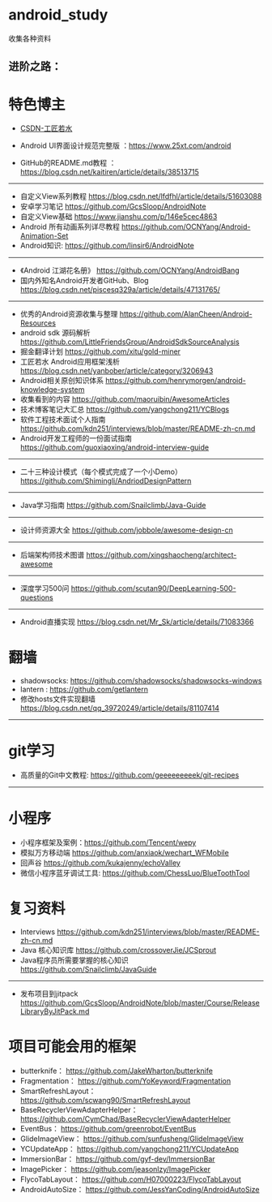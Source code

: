 # android_study
收集各种资料



## 进阶之路：

# 特色博主

* [CSDN-工匠若水](https://blog.csdn.net/yanbober)


* Android UI界面设计规范完整版 ：https://www.25xt.com/android
* GitHub的README.md教程 ：https://blog.csdn.net/kaitiren/article/details/38513715
----
* 自定义View系列教程 https://blog.csdn.net/lfdfhl/article/details/51603088
* 安卓学习笔记 https://github.com/GcsSloop/AndroidNote
* 自定义View基础 https://www.jianshu.com/p/146e5cec4863
* Android 所有动画系列详尽教程 https://github.com/OCNYang/Android-Animation-Set
* Android知识: https://github.com/linsir6/AndroidNote
---
* 《Android 江湖花名册》 https://github.com/OCNYang/AndroidBang
* 国内外知名Android开发者GitHub、Blog https://blog.csdn.net/piscesq329a/article/details/47131765/
---
* 优秀的Android资源收集与整理 https://github.com/AlanCheen/Android-Resources
* android sdk 源码解析 https://github.com/LittleFriendsGroup/AndroidSdkSourceAnalysis
* 掘金翻译计划 https://github.com/xitu/gold-miner
* 工匠若水 Android应用框架浅析 https://blog.csdn.net/yanbober/article/category/3206943
* Android相关原创知识体系 https://github.com/henrymorgen/android-knowledge-system
* 收集看到的内容 https://github.com/maoruibin/AwesomeArticles
* 技术博客笔记大汇总 https://github.com/yangchong211/YCBlogs
* 软件工程技术面试个人指南 https://github.com/kdn251/interviews/blob/master/README-zh-cn.md
* Android开发工程师的一份面试指南 https://github.com/guoxiaoxing/android-interview-guide


---
* 二十三种设计模式（每个模式完成了一个小Demo） https://github.com/Shimingli/AndriodDesignPattern
---
* Java学习指南 https://github.com/Snailclimb/Java-Guide
---
* 设计师资源大全 https://github.com/jobbole/awesome-design-cn
---
* 后端架构师技术图谱 https://github.com/xingshaocheng/architect-awesome
---
* 深度学习500问 https://github.com/scutan90/DeepLearning-500-questions
---
* Android直播实现 https://blog.csdn.net/Mr_Sk/article/details/71083366
# 翻墙
* shadowsocks: https://github.com/shadowsocks/shadowsocks-windows
* lantern : https://github.com/getlantern
* 修改hosts文件实现翻墙 https://blog.csdn.net/qq_39720249/article/details/81107414


---
# git学习
* 高质量的Git中文教程: https://github.com/geeeeeeeeek/git-recipes

---
# 小程序
* 小程序框架及案例：https://github.com/Tencent/wepy
* 模拟万方移动端 https://github.com/anxiaok/wechart_WFMobile
* 回声谷 https://github.com/kukajenny/echoValley
* 微信小程序蓝牙调试工具: https://github.com/ChessLuo/BlueToothTool

# 复习资料
* Interviews  https://github.com/kdn251/interviews/blob/master/README-zh-cn.md
* Java 核心知识库 https://github.com/crossoverJie/JCSprout
* Java程序员所需要掌握的核心知识 https://github.com/Snailclimb/JavaGuide
---
* 发布项目到jitpack https://github.com/GcsSloop/AndroidNote/blob/master/Course/ReleaseLibraryByJitPack.md


# 项目可能会用的框架
* butterknife： https://github.com/JakeWharton/butterknife
* Fragmentation： https://github.com/YoKeyword/Fragmentation
* SmartRefreshLayout： https://github.com/scwang90/SmartRefreshLayout
* BaseRecyclerViewAdapterHelper： https://github.com/CymChad/BaseRecyclerViewAdapterHelper
* EventBus： https://github.com/greenrobot/EventBus
* GlideImageView： https://github.com/sunfusheng/GlideImageView
* YCUpdateApp： https://github.com/yangchong211/YCUpdateApp
* ImmersionBar： https://github.com/gyf-dev/ImmersionBar
* ImagePicker： https://github.com/jeasonlzy/ImagePicker
* FlycoTabLayout： https://github.com/H07000223/FlycoTabLayout
* AndroidAutoSize： https://github.com/JessYanCoding/AndroidAutoSize








